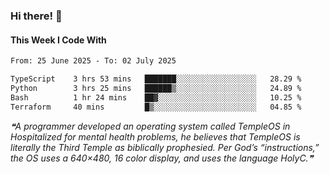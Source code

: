 ### Hi there! 👋

#### This Week I Code With
<!--START_SECTION:waka-->

```txt
From: 25 June 2025 - To: 02 July 2025

TypeScript    3 hrs 53 mins   ███████░░░░░░░░░░░░░░░░░░   28.29 %
Python        3 hrs 25 mins   ██████▒░░░░░░░░░░░░░░░░░░   24.89 %
Bash          1 hr 24 mins    ██▓░░░░░░░░░░░░░░░░░░░░░░   10.25 %
Terraform     40 mins         █▒░░░░░░░░░░░░░░░░░░░░░░░   04.85 %
```

<!--END_SECTION:waka-->

<!--STARTS_HERE_QUOTE_README-->
<i>❝A programmer developed an operating system called TempleOS in Hospitalized for mental health problems, he believes that TempleOS is literally the Third Temple as biblically prophesied. Per God’s “instructions,” the OS uses a 640×480, 16 color display, and uses the language HolyC.❞</i>
<!--ENDS_HERE_QUOTE_README-->
